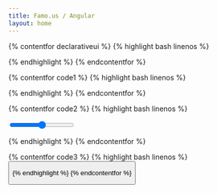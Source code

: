 ```yaml
---
title: Famo.us / Angular
layout: home
---
```



{% contentfor declarativeui %}
{% highlight bash linenos %}

<fa-grid-layout fa-options="options.grid" >
  <fa-surface fa-size="[40, 40]" class="square" ng-repeat="square in squares">
  </fa-surface>
</fa-grid-layout>

{% endhighlight %}
{% endcontentfor %}


{% contentfor code1 %}
{% highlight bash linenos %}

<fa-modifier fa-translate="[square.x, 40]" ng-repeat='square in squares'>
  <fa-surface fa-size="[40, 40]" class="square">
  </fa-surface>
</fa-modifier>

{% endhighlight %}
{% endcontentfor %}



{% contentfor code2 %}
{% highlight bash linenos %}

<input type="range" ng-model="translateX">

<fa-modifier fa-translate="[translateX, 0]">
  <fa-surface fa-size="[40, 40]" class="square">
  </fa-surface>
</fa-modifier>

{% endhighlight %}
{% endcontentfor %}



{% contentfor code3 %}
{% highlight bash linenos %}
<button ng-click="!translate">

<fa-modifier fa-translate="[50, 0]" ng-if="translate == true">
  <fa-surface fa-size="[40, 40]">
  </fa-surface>
</fa-modifier>

{% endhighlight %}
{% endcontentfor %}
